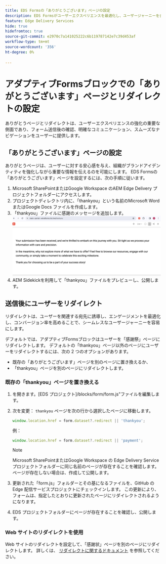 ```yaml
---
title: EDS Formsの「ありがとうございます」ページの設定
description: EDS Formsがユーザーエクスペリエンスを最適化し、ユーザージャーニーを合理化するための、ありがとうページとリダイレクトの設定方法を説明します。
feature: Edge Delivery Services
hide: true
hidefromtoc: true
source-git-commit: e2970c7a141025222c6b119787142e7c39d453af
workflow-type: tm+mt
source-wordcount: '356'
ht-degree: 0%

---
```



# アダプティブFormsブロックでの「ありがとうございます」ページとリダイレクトの設定

ありがとうページとリダイレクトは、ユーザーエクスペリエンスの強化の重要な側面であり、フォーム送信後の確認、明確なコミュニケーション、スムーズなナビゲーションをユーザーに提供します。

## 「ありがとうございます」ページの設定

ありがとうページは、ユーザーに対する安心感を与え、組織がブランドアイデンティティを強化しながら重要な情報を伝えるのを可能にします。 EDS Formsの「ありがとうございます」ページを設定するには、次の手順に従います。

1. Microsoft SharePointまたはGoogle Workspace のAEM Edge Delivery プロジェクトフォルダーにアクセスします。
1. プロジェクトディレクトリ内に、「thankyou」という名前のMicrosoft Word またはGoogle Docs ファイルを作成します。
1. 「thankyou」ファイルに感謝のメッセージを追加します。
   ![「ありがとうございます」ページの例](/help/edge/assets/sample-thankyou-page.png)
1. AEM Sidekickを利用して「thankyou」ファイルをプレビューし、公開します。

## 送信後にユーザーをリダイレクト

リダイレクトは、ユーザーを関連する宛先に誘導し、エンゲージメントを最適化し、コンバージョン率を高めることで、シームレスなユーザージャーニーを容易にします。

デフォルトでは、アダプティブFormsブロックはユーザーを「感謝祭」ページにリダイレクトします。 デフォルトの「thankyou」ページ以外のページにユーザーをリダイレクトするには、次の 2 つのオプションがあります。

* 既存の「ありがとうございます」ページを別のページに置き換えるか、
* 「thankyou」ページを別のページにリダイレクトします。

### 既存の「thankyou」ページを置き換える

1. を開きます。[EDS プロジェクト]/blocks/form/form.js&quot;ファイルを編集します。
1. 次を変更： `thankyou` ページを次の行から選択したページに移動します。

   ```JavaScript
   window.location.href = form.dataset?.redirect || 'thankyou';
   ```

   例：

   ```JavaScript
   window.location.href = form.dataset?.redirect || 'payment';
   ```

   >[!NOTE]
   >
   > Microsoft SharePointまたはGoogle Workspace の Edge Delivery Service プロジェクトフォルダーに同じ名前のページが存在することを確認します。 ページが存在しない場合は、作成して公開します。

1. 更新された「form.js」フォルダーとその基になるファイルを、GitHub の Edge 配信サービスプロジェクトにチェックインします。 この更新により、フォームは、指定したとおりに更新されたページにリダイレクトされるようになります。

1. EDS プロジェクトフォルダーにページが存在することを確認し、公開します。


### Web サイトのリダイレクトを使用

Web サイトのリダイレクトを設定して、「感謝状」ページを別のページにリダイレクトします。 詳しくは、 [リダイレクトに関するドキュメント](https://www.aem.live/docs/redirects) を参照してください。



